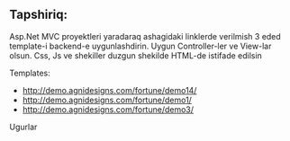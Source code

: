 ## Tapshiriq:

Asp.Net MVC proyektleri yaradaraq ashagidaki linklerde verilmish 3 eded template-i backend-e uygunlashdirin. Uygun Controller-ler ve View-lar olsun. Css, Js ve shekiller duzgun shekilde HTML-de istifade edilsin

Templates:
- http://demo.agnidesigns.com/fortune/demo14/
- http://demo.agnidesigns.com/fortune/demo1/
- http://demo.agnidesigns.com/fortune/demo3/


Ugurlar